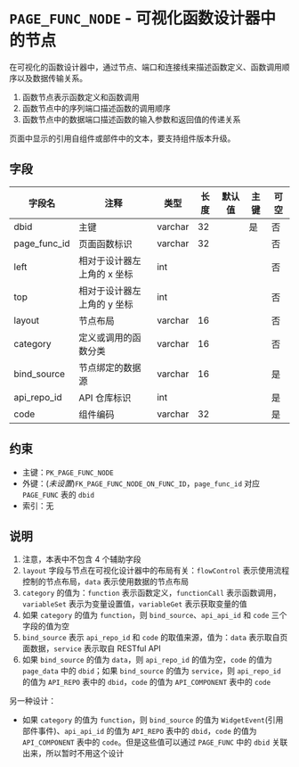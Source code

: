 # `PAGE_FUNC_NODE` - 可视化函数设计器中的节点

在可视化的函数设计器中，通过节点、端口和连接线来描述函数定义、函数调用顺序以及数据传输关系。

1. 函数节点表示函数定义和函数调用
2. 函数节点中的序列端口描述函数的调用顺序
3. 函数节点中的数据端口描述函数的输入参数和返回值的传递关系

页面中显示的引用自组件或部件中的文本，要支持组件版本升级。

## 字段

| 字段名       | 注释                        | 类型    | 长度 | 默认值 | 主键 | 可空 |
| ------------ | --------------------------- | ------- | ---- | ------ | ---- | ---- |
| dbid         | 主键                        | varchar | 32   |        | 是   | 否   |
| page_func_id | 页面函数标识                | varchar | 32   |        |      | 否   |
| left         | 相对于设计器左上角的 x 坐标 | int     |      |        |      | 否   |
| top          | 相对于设计器左上角的 y 坐标 | int     |      |        |      | 否   |
| layout       | 节点布局                    | varchar | 16   |        |      | 否   |
| category     | 定义或调用的函数分类        | varchar | 16   |        |      | 否   |
| bind_source  | 节点绑定的数据源            | varchar | 16   |        |      | 是   |
| api_repo_id  | API 仓库标识                | int     |      |        |      | 是   |
| code         | 组件编码                    | varchar | 32   |        |      | 是   |

## 约束

* 主键：`PK_PAGE_FUNC_NODE`
* 外键：(*未设置*)`FK_PAGE_FUNC_NODE_ON_FUNC_ID`，`page_func_id` 对应 `PAGE_FUNC` 表的 `dbid`
* 索引：无

## 说明

1. 注意，本表中不包含 4 个辅助字段
2. `layout` 字段与节点在可视化设计器中的布局有关：`flowControl` 表示使用流程控制的节点布局，`data` 表示使用数据的节点布局
3. `category` 的值为：`function` 表示函数定义，`functionCall` 表示函数调用，`variableSet` 表示为变量设置值，`variableGet` 表示获取变量的值
4. 如果 `category` 的值为 `function`，则 `bind_source`、`api_api_id` 和 `code` 三个字段的值为空
5. `bind_source` 表示 `api_repo_id` 和 `code` 的取值来源，值为：`data` 表示取自页面数据，`service` 表示取自 RESTful API
6. 如果 `bind_source` 的值为 `data`，则 `api_repo_id` 的值为空，`code` 的值为 `page_data` 中的 `dbid`；如果 `bind_source` 的值为 `service`，则 `api_repo_id` 的值为 `API_REPO` 表中的 `dbid`，`code` 的值为 `API_COMPONENT` 表中的 `code`


另一种设计：

* 如果 `category` 的值为 `function`，则 `bind_source` 的值为 `WidgetEvent`(引用部件事件)、`api_api_id` 的值为 `API_REPO` 表中的 `dbid`，`code` 的值为 `API_COMPONENT` 表中的 `code`。但是这些值可以通过 `PAGE_FUNC` 中的 `dbid` 关联出来，所以暂时不用这个设计

